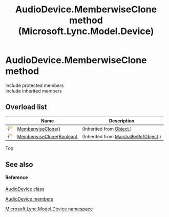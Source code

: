 ﻿---
title: AudioDevice.MemberwiseClone method  (Microsoft.Lync.Model.Device)
TOCTitle: 'MemberwiseClone method '
ms:assetid: Overload:Microsoft.Lync.Model.Device.AudioDevice.MemberwiseClone_DI_3_UC_OCS14MrefLyncWPF
ms:mtpsurl: https://msdn.microsoft.com/en-us/library/microsoft.lync.model.device.audiodevice.memberwiseclone_di_3_uc_ocs14mreflyncwpf(v=office.15)
ms:contentKeyID: 48591215
ms.date: 07/28/2014
mtps_version: v=office.15
f1_keywords:
- Microsoft.Lync.Model.Device.AudioDevice.MemberwiseClone
dev_langs:
- CSharp
- JScript
- VB
- other
---

# AudioDevice.MemberwiseClone method

Include protected members  
Include inherited members  

## Overload list

<table>
<thead>
<tr class="header">
<th> </th>
<th>Name</th>
<th>Description</th>
</tr>
</thead>
<tbody>
<tr class="odd">
<td><img src="images/Hh347903.protmethod(Office.15).gif" title="Protected method" alt="Protected method" /></td>
<td><a href="http://msdn2.microsoft.com/en-us/library/57ctke0a">MemberwiseClone()</a></td>
<td>(Inherited from <a href="http://msdn2.microsoft.com/en-us/library/e5kfa45b">Object</a>.)</td>
</tr>
<tr class="even">
<td><img src="images/Hh347903.protmethod(Office.15).gif" title="Protected method" alt="Protected method" /></td>
<td><a href="http://msdn2.microsoft.com/en-us/library/ms131262">MemberwiseClone(Boolean)</a></td>
<td>(Inherited from <a href="http://msdn2.microsoft.com/en-us/library/w4302s1f">MarshalByRefObject</a>.)</td>
</tr>
</tbody>
</table>


Top

## See also

#### Reference

[AudioDevice class](audiodevice-class-microsoft-lync-model-device_2.md)

[AudioDevice members](audiodevice-members-microsoft-lync-model-device_2.md)

[Microsoft.Lync.Model.Device namespace](microsoft-lync-model-device-namespace_2.md)

